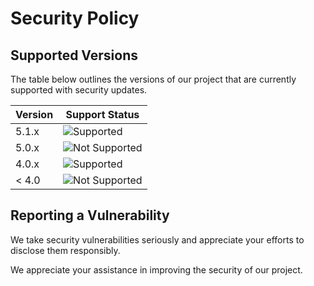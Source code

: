 # Security Policy

## Supported Versions

The table below outlines the versions of our project that are currently supported with security updates.

| Version | Support Status     |
| ------- | ------------------ |
| 5.1.x   | ![Supported](https://img.shields.io/badge/status-supported-brightgreen) |
| 5.0.x   | ![Not Supported](https://img.shields.io/badge/status-not%20supported-red) |
| 4.0.x   | ![Supported](https://img.shields.io/badge/status-supported-brightgreen) |
| < 4.0   | ![Not Supported](https://img.shields.io/badge/status-not%20supported-red) |

## Reporting a Vulnerability

We take security vulnerabilities seriously and appreciate your efforts to disclose them responsibly.

We appreciate your assistance in improving the security of our project.
